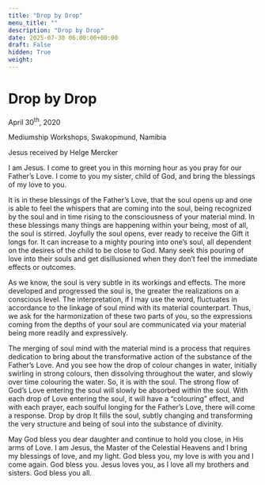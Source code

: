 ```yaml
---
title: "Drop by Drop"
menu_title: ""
description: "Drop by Drop"
date: 2025-07-30 06:00:00+00:00
draft: False
hidden: True
weight:
---
```

# Drop by Drop

April 30<sup>th</sup>, 2020

Mediumship Workshops, Swakopmund, Namibia

Jesus received by Helge Mercker

I am Jesus. I come to greet you in this morning hour as you pray for our Father’s Love. I come to you my sister, child of God, and bring the blessings of my love to you.

It is in these blessings of the Father’s Love, that the soul opens up and one is able to feel the whispers that are coming into the soul, being recognized by the soul and in time rising to the consciousness of your material mind. In these blessings many things are happening within your being, most of all, the soul is stirred. Joyfully the soul opens, ever ready to receive the Gift it longs for. It can increase to a mighty pouring into one’s soul, all dependent on the desires of the child to be close to God. Many seek this pouring of love into their souls and get disillusioned when they don’t feel the immediate effects or outcomes.

As we know, the soul is very subtle in its workings and effects. The more developed and progressed the soul is, the greater the realizations on a conscious level. The interpretation, if I may use the word, fluctuates in accordance to the linkage of soul mind with its material counterpart. Thus, we ask for the harmonization of these two parts of you, so the expressions coming from the depths of your soul are communicated via your material being more readily and expressively.

The merging of soul mind with the material mind is a process that requires dedication to bring about the transformative action of the substance of the Father’s Love. And you see how the drop of colour changes in water, initially swirling in strong colours, then dissolving throughout the water, and slowly over time colouring the water. So, it is with the soul. The strong flow of God’s Love entering the soul will slowly be absorbed within the soul. With each drop of Love entering the soul, it will have a “colouring” effect, and with each prayer, each soulful longing for the Father’s Love, there will come a response. Drop by drop It fills the soul, subtly changing and transforming the very structure and being of soul into the substance of divinity.

May God bless you dear daughter and continue to hold you close, in His arms of Love. I am Jesus, the Master of the Celestial Heavens and I bring my blessings of love, and my light. God bless you, my love is with you and I come again. God bless you. Jesus loves you, as I love all my brothers and sisters. God bless you all.
